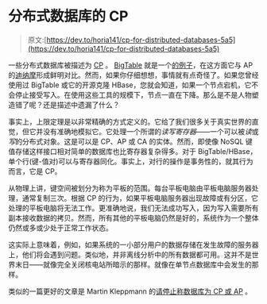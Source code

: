 # 分布式数据库的 CP

> 原文:[https://dev.to/horia141/cp-for-distributed-databases-5a5](https://dev.to/horia141/cp-for-distributed-databases-5a5)

一些分布式数据库被描述为 [CP](https://en.wikipedia.org/wiki/CAP_theorem) 。 [BigTable](https://static.googleusercontent.com/media/research.google.com/en//archive/bigtable-osdi06.pdf) 就是一个[的例子](https://www.slideshare.net/GrishaWeintraub/cap-28353551)，在这方面它与 AP 的[迪纳摩](http://cloudgroup.neu.edu.cn/papers/cloud%20data%20storage/dynamo-sosp-2007.pdf)形成鲜明对比。然而，如果你仔细想想，事情就有点奇怪了。如果您曾经使用过 BigTable 或它的开源克隆 HBase，您就会知道，如果一个节点宕机，它不会停止接受写入。在使用这些工具的规模下，节点一直在下降。那么是不是人物塑造错了呢？还是描述中遗漏了什么？

事实上，上限定理是以非常精确的方式定义的。它给了我们很多关于真实世界的直觉，但它并没有准确地模拟它。它处理一个所谓的*读写寄存器*——一个可以被*读*或*写*的分布式对象。这是可以是 CP、AP 或 CA 的实体。然而，即使像 NoSQL 键值存储这样接口相对简单的数据库也比寄存器复杂得多。对于 BigTable/HBase，单个行(键-值对)可以与寄存器同化。事实上，对行的操作是事务性的，就其行为而言，它是 CP。

从物理上讲，键空间被划分为称为平板的范围。每台平板电脑由平板电脑服务器处理，通常复制三次。根据 CP 的行为，如果平板电脑服务器出现故障或有分区，它处理的平板电脑将无法工作。更准确地说，我们无法成功写入，因为写入需要所有副本接收数据的拷贝。然而，所有其他的平板电脑仍然是好的，系统作为一个整体仍然或多或少处于正常工作状态。

这实际上意味着，例如，如果系统的一小部分用户的数据存储在发生故障的服务器上，他们将会遇到问题。类似地，并非离线分析中的所有数据都可用。这并不是世界末日——就像完全关闭核电站所暗示的那样。就像在单节点数据库中会发生的那样。

类似的一篇更好的文章是 Martin Kleppmann 的[请停止称数据库为 CP 或 AP](https://martin.kleppmann.com/2015/05/11/please-stop-calling-databases-cp-or-ap.html) 。